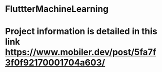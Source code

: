 # FluttterMachineLearning
# Project information is detailed in this link https://www.mobiler.dev/post/5fa7f3f0f92170001704a603/
